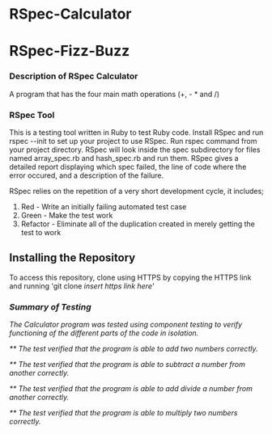 # RSpec-Calculator
# RSpec-Fizz-Buzz

### Description of RSpec Calculator
A program that has the four main math operations (+, - * and /)

### RSpec Tool
This is a testing tool written in Ruby to test Ruby code. Install RSpec and run rspec --init to set up your project to use RSpec. Run rspec command from your project directory. RSpec will look inside the spec subdirectory for files named array_spec.rb and hash_spec.rb and run them. RSpec gives a detailed report displaying which spec failed, the line of code where the error occured, and a description of the failure.

RSpec relies on the repetition of a very short development cycle, it includes;

1. Red - Write an initially failing automated test case
2. Green - Make the test work
3. Refactor - Eliminate all of the duplication created in merely getting the test to work

## Installing the Repository
To access this repository, clone using HTTPS by copying the HTTPS link and running 'git clone <i>insert https link here'


### Summary of Testing
The Calculator program was tested using component testing to verify functioning of the different parts of the code in isolation.

** The test verified that the program is able to add two numbers correctly.

** The test verified that the program is able to subtract a number from another correctly.

** The test verified that the program is able to add divide a number from another correctly.

** The test verified that the program is able to multiply two numbers correctly.
